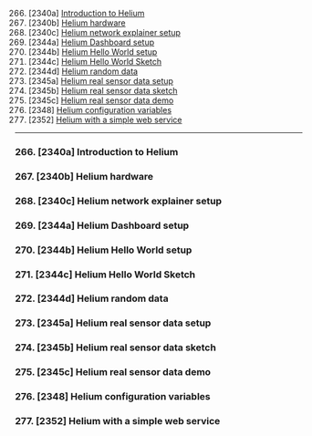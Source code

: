 266. [2340a] [Introduction to Helium](#266)
267. [2340b] [Helium hardware](#267)
268. [2340c] [Helium network explainer setup](#268)
269. [2344a] [Helium Dashboard setup](#269)
270. [2344b] [Helium Hello World setup](#270)
271. [2344c] [Helium Hello World Sketch](#271)
272. [2344d] [Helium random data](#272)
273. [2345a] [Helium real sensor data setup](#273)
274. [2345b] [Helium real sensor data sketch](#274)
275. [2345c] [Helium real sensor data demo](#275)
276. [2348] [Helium configuration variables](#276)
277. [2352] [Helium with a simple web service](#277)

---

### 266. [2340a] Introduction to Helium<a id="266"></a>

### 267. [2340b] Helium hardware<a id="267"></a>

### 268. [2340c] Helium network explainer setup<a id="268"></a>

### 269. [2344a] Helium Dashboard setup<a id="269"></a>

### 270. [2344b] Helium Hello World setup<a id="270"></a>

### 271. [2344c] Helium Hello World Sketch<a id="271"></a>

### 272. [2344d] Helium random data<a id="272"></a>

### 273. [2345a] Helium real sensor data setup<a id="273"></a>

### 274. [2345b] Helium real sensor data sketch<a id="274"></a>

### 275. [2345c] Helium real sensor data demo<a id="275"></a>

### 276. [2348] Helium configuration variables<a id="276"></a>

### 277. [2352] Helium with a simple web service<a id="277"></a>
